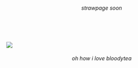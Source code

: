 


<h6 align="center">strawpage soon</h6>



<h6 align="center">‎ ‎ ‎ </h6>

![](https://files.catbox.moe/b0l14g.gif)

<h6 align="center"> oh how i love bloodytea</h6>


<h6 align="center">‎ ‎ ‎ ‎ ‎</h6>




<h6 align="center">‎ ‎ ‎ </h6>


<h6 align="center">‎ ‎ ‎ </h6>


<h6 align="center">   </h6>





